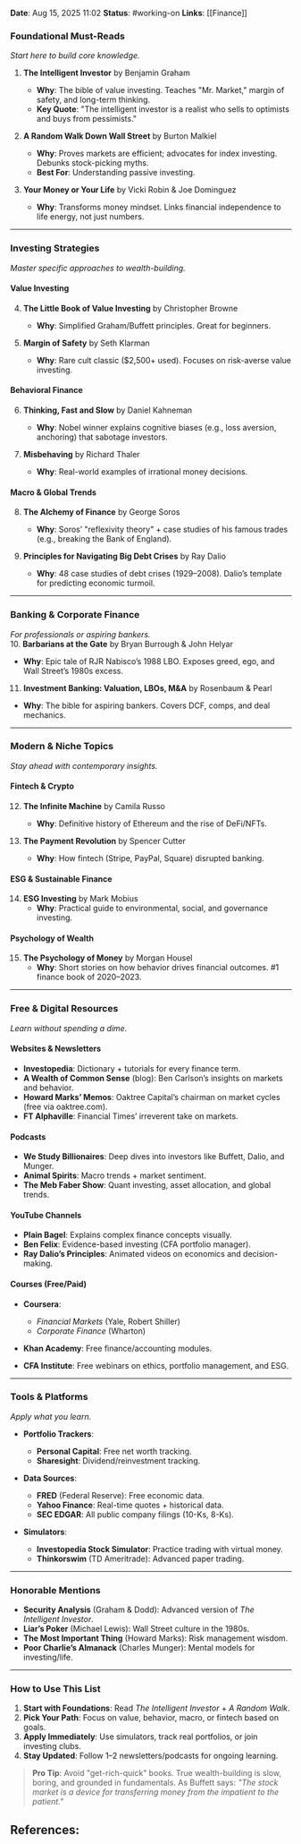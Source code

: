 **Date**: Aug 15, 2025 11:02
**Status**: #working-on
**Links**: [[Finance]]

### Foundational Must-Reads

_Start here to build core knowledge._

1. **The Intelligent Investor** by Benjamin Graham
    
    - **Why**: The bible of value investing. Teaches "Mr. Market," margin of safety, and long-term thinking.
    - **Key Quote**: "The intelligent investor is a realist who sells to optimists and buys from pessimists."
    
2. **A Random Walk Down Wall Street** by Burton Malkiel
    
    - **Why**: Proves markets are efficient; advocates for index investing. Debunks stock-picking myths.
    - **Best For**: Understanding passive investing.
    
3. **Your Money or Your Life** by Vicki Robin & Joe Dominguez
    
    - **Why**: Transforms money mindset. Links financial independence to life energy, not just numbers.

---

### Investing Strategies

_Master specific approaches to wealth-building._

#### Value Investing

4. **The Little Book of Value Investing** by Christopher Browne
    
    - **Why**: Simplified Graham/Buffett principles. Great for beginners.
    
5. **Margin of Safety** by Seth Klarman
    - **Why**: Rare cult classic ($2,500+ used). Focuses on risk-averse value investing.

#### Behavioral Finance

6. **Thinking, Fast and Slow** by Daniel Kahneman
    
    - **Why**: Nobel winner explains cognitive biases (e.g., loss aversion, anchoring) that sabotage investors.
    
7. **Misbehaving** by Richard Thaler
    - **Why**: Real-world examples of irrational money decisions.

#### Macro & Global Trends

8. **The Alchemy of Finance** by George Soros
    
    - **Why**: Soros’ "reflexivity theory" + case studies of his famous trades (e.g., breaking the Bank of England).
    
9. **Principles for Navigating Big Debt Crises** by Ray Dalio
    - **Why**: 48 case studies of debt crises (1929–2008). Dalio’s template for predicting economic turmoil.

---

### Banking & Corporate Finance

_For professionals or aspiring bankers._  
10. **Barbarians at the Gate** by Bryan Burrough & John Helyar  
- **Why**: Epic tale of RJR Nabisco’s 1988 LBO. Exposes greed, ego, and Wall Street’s 1980s excess.  
11. **Investment Banking: Valuation, LBOs, M&A** by Rosenbaum & Pearl  
- **Why**: The bible for aspiring bankers. Covers DCF, comps, and deal mechanics.

---

### Modern & Niche Topics

_Stay ahead with contemporary insights._

#### Fintech & Crypto

12. **The Infinite Machine** by Camila Russo
    
    - **Why**: Definitive history of Ethereum and the rise of DeFi/NFTs.
    
13. **The Payment Revolution** by Spencer Cutter
    - **Why**: How fintech (Stripe, PayPal, Square) disrupted banking.

#### ESG & Sustainable Finance

14. **ESG Investing** by Mark Mobius
    - **Why**: Practical guide to environmental, social, and governance investing.

#### Psychology of Wealth

15. **The Psychology of Money** by Morgan Housel
    - **Why**: Short stories on how behavior drives financial outcomes. #1 finance book of 2020–2023.

---

### Free & Digital Resources

_Learn without spending a dime._

#### Websites & Newsletters

- **Investopedia**: Dictionary + tutorials for every finance term.
- **A Wealth of Common Sense** (blog): Ben Carlson’s insights on markets and behavior.
- **Howard Marks’ Memos**: Oaktree Capital’s chairman on market cycles (free via oaktree.com).
- **FT Alphaville**: Financial Times’ irreverent take on markets.

#### Podcasts

- **We Study Billionaires**: Deep dives into investors like Buffett, Dalio, and Munger.
- **Animal Spirits**: Macro trends + market sentiment.
- **The Meb Faber Show**: Quant investing, asset allocation, and global trends.

#### YouTube Channels

- **Plain Bagel**: Explains complex finance concepts visually.
- **Ben Felix**: Evidence-based investing (CFA portfolio manager).
- **Ray Dalio’s Principles**: Animated videos on economics and decision-making.

#### Courses (Free/Paid)

- **Coursera**:
    
    - _Financial Markets_ (Yale, Robert Shiller)
    - _Corporate Finance_ (Wharton)
    
- **Khan Academy**: Free finance/accounting modules.
- **CFA Institute**: Free webinars on ethics, portfolio management, and ESG.

---

### Tools & Platforms

_Apply what you learn._

- **Portfolio Trackers**:
    
    - **Personal Capital**: Free net worth tracking.
    - **Sharesight**: Dividend/reinvestment tracking.
    
- **Data Sources**:
    
    - **FRED** (Federal Reserve): Free economic data.
    - **Yahoo Finance**: Real-time quotes + historical data.
    - **SEC EDGAR**: All public company filings (10-Ks, 8-Ks).
    
- **Simulators**:
    - **Investopedia Stock Simulator**: Practice trading with virtual money.
    - **Thinkorswim** (TD Ameritrade): Advanced paper trading.

---

### Honorable Mentions

- **Security Analysis** (Graham & Dodd): Advanced version of _The Intelligent Investor_.
- **Liar’s Poker** (Michael Lewis): Wall Street culture in the 1980s.
- **The Most Important Thing** (Howard Marks): Risk management wisdom.
- **Poor Charlie’s Almanack** (Charles Munger): Mental models for investing/life.

---

### How to Use This List

1. **Start with Foundations**: Read _The Intelligent Investor_ + _A Random Walk_.
2. **Pick Your Path**: Focus on value, behavior, macro, or fintech based on goals.
3. **Apply Immediately**: Use simulators, track real portfolios, or join investing clubs.
4. **Stay Updated**: Follow 1–2 newsletters/podcasts for ongoing learning.

> **Pro Tip**: Avoid "get-rich-quick" books. True wealth-building is slow, boring, and grounded in fundamentals. As Buffett says: _"The stock market is a device for transferring money from the impatient to the patient."_

## References: